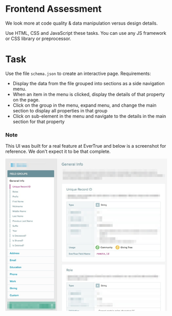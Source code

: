 # Frontend Assessment
We look more at code quality & data manipulation versus design details. 

Use HTML, CSS and JavaScript these tasks. You can use any JS framework or CSS library or preprocessor.

# Task
Use the file `schema.json` to create an interactive page. 
Requirements:
* Display the data from the file grouped into sections as a side navigation menu. 
* When an item in the menu is clicked, display the details of that property on the page. 
* Click on the group in the menu, expand menu, and change the main section to display all properties in that group
* Click on sub-element in the menu and navigate to the details in the main section for that property

### Note
This UI was built for a real feature at EverTrue and below is a screenshot for reference. We don't expect it to be that complete.

<img src="mock.jpg">
